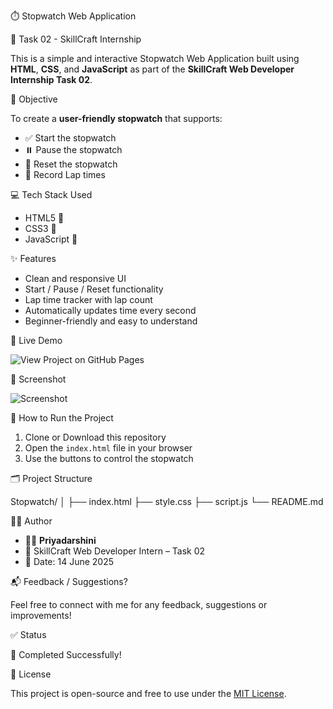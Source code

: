 ⏱️ Stopwatch Web Application

📌 Task 02 - SkillCraft Internship

This is a simple and interactive Stopwatch Web Application built using **HTML**, **CSS**, and **JavaScript** as part of the **SkillCraft Web Developer Internship Task 02**.

🎯 Objective

To create a **user-friendly stopwatch** that supports:
- ✅ Start the stopwatch
- ⏸️ Pause the stopwatch
- 🔁 Reset the stopwatch
- 📍 Record Lap times

 💻 Tech Stack Used

- HTML5 🧱
- CSS3 🎨
- JavaScript 🧠

✨ Features

- Clean and responsive UI
- Start / Pause / Reset functionality
- Lap time tracker with lap count
- Automatically updates time every second
- Beginner-friendly and easy to understand

🚀 Live Demo

![View Project on GitHub Pages](https://darshiniraja.github.io/SCT_WD_02)

 📸 Screenshot
 
![Screenshot ](https://github.com/user-attachments/assets/221adfd2-86b2-4231-b68a-4a1910594d55)



🚀 How to Run the Project

1. Clone or Download this repository
2. Open the `index.html` file in your browser
3. Use the buttons to control the stopwatch

🗂️ Project Structure

Stopwatch/
│
├── index.html 
├── style.css 
├── script.js
└── README.md 

🧑‍💻 Author

- 👩‍💻 **Priyadarshini**
- 🌟 SkillCraft Web Developer Intern – Task 02
- 📅 Date: 14 June 2025

📬 Feedback / Suggestions?

Feel free to connect with me for any feedback, suggestions or improvements!

 ✅ Status

🎉 Completed Successfully!

📜 License

This project is open-source and free to use under the [MIT License](LICENSE).











